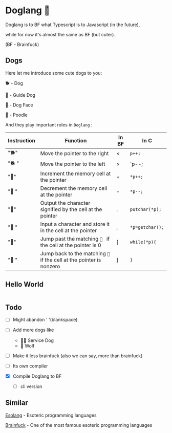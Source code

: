 # Doglang 🐶

Doglang is to BF what Typescript is to Javascript (in the future),

while for now it's almost the same as BF (but cuter).

(BF - Brainfuck)

## Dogs

Here let me introduce some cute dogs to you:

🐕 - Dog

🦮 - Guide Dog

🐶 - Dog Face

🐩 - Poodle

And they play important roles in `Doglang` :

| Instruction |  Function    |  In BF  |  In C  |
| ---- | ---- | ---- | ---- |
| "🐕"   | Move the pointer to the right | < | `p++;` |
| "🐕 "   | Move the pointer to the left | > | `p--;|`|
| "🦮"   | Increment the memory cell at the pointer | + |   `*p++;` |
| "🦮 "   | Decrement the memory cell at the pointer | - |  `*p--;` |
| "🐶"   | Output the character signified by the cell at the pointer | . |  `putchar(*p);` |
| "🐶 "   | Input a character and store it in the cell at the pointer | , |    `*p=getchar();` |
| "🐩"   | Jump past the matching `🐩 ` if the cell at the pointer is 0 | [ |  `while(*p){` |
| "🐩 "   | Jump back to the matching `🐩` if the cell at the pointer is nonzero | ] |   `}` |



## Hello World

```Doglang

```


## Todo
- [ ] Might abandon ' '(blankspace)
- [ ] Add more dogs like 
  - 🐕‍🦺 Service Dog
  - 🐺 Wolf
- [ ] Make it less brainfuck (also we can say, more than brainfuck)
- [ ] Its own compiler

- [x] Compile Doglang to BF
  - [ ] cli version

## Similar

[Esolang](https://esolangs.org/wiki/Main_Page) - Esoteric programming languages

[Brainfuck](https://esolangs.org/wiki/Brainfuck) - One of the most famous esoteric programming languages